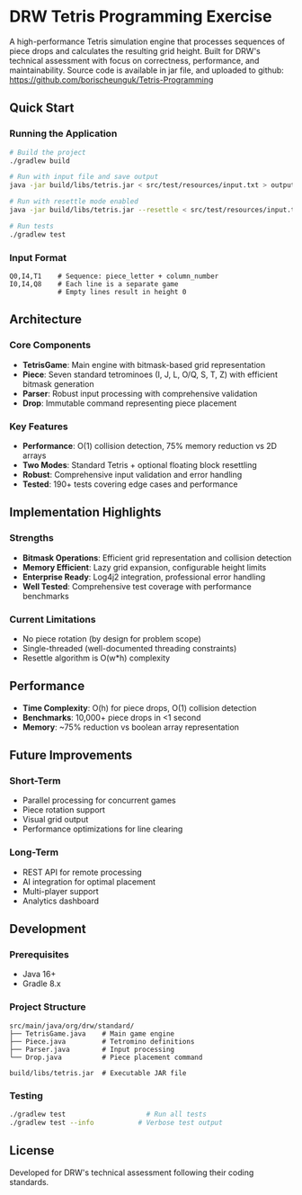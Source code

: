 # DRW Tetris Programming Exercise

A high-performance Tetris simulation engine that processes sequences of piece drops and calculates the resulting grid height. Built for DRW's technical assessment with focus on correctness, performance, and maintainability.
Source code is available in jar file, and uploaded to github: https://github.com/borischeunguk/Tetris-Programming

## Quick Start

### Running the Application
```bash
# Build the project
./gradlew build

# Run with input file and save output
java -jar build/libs/tetris.jar < src/test/resources/input.txt > output.txt

# Run with resettle mode enabled
java -jar build/libs/tetris.jar --resettle < src/test/resources/input.txt > output.txt

# Run tests
./gradlew test
```

### Input Format
```
Q0,I4,T1    # Sequence: piece_letter + column_number
I0,I4,Q8    # Each line is a separate game
            # Empty lines result in height 0
```

## Architecture

### Core Components
- **TetrisGame**: Main engine with bitmask-based grid representation
- **Piece**: Seven standard tetrominoes (I, J, L, O/Q, S, T, Z) with efficient bitmask generation
- **Parser**: Robust input processing with comprehensive validation
- **Drop**: Immutable command representing piece placement

### Key Features
- **Performance**: O(1) collision detection, 75% memory reduction vs 2D arrays
- **Two Modes**: Standard Tetris + optional floating block resettling
- **Robust**: Comprehensive input validation and error handling
- **Tested**: 190+ tests covering edge cases and performance

## Implementation Highlights

### Strengths
- **Bitmask Operations**: Efficient grid representation and collision detection
- **Memory Efficient**: Lazy grid expansion, configurable height limits
- **Enterprise Ready**: Log4j2 integration, professional error handling
- **Well Tested**: Comprehensive test coverage with performance benchmarks

### Current Limitations
- No piece rotation (by design for problem scope)
- Single-threaded (well-documented threading constraints)
- Resettle algorithm is O(w*h) complexity

## Performance
- **Time Complexity**: O(h) for piece drops, O(1) collision detection
- **Benchmarks**: 10,000+ piece drops in <1 second
- **Memory**: ~75% reduction vs boolean array representation

## Future Improvements

### Short-Term
- Parallel processing for concurrent games
- Piece rotation support
- Visual grid output
- Performance optimizations for line clearing

### Long-Term
- REST API for remote processing
- AI integration for optimal placement
- Multi-player support
- Analytics dashboard

## Development

### Prerequisites
- Java 16+
- Gradle 8.x

### Project Structure
```
src/main/java/org/drw/standard/
├── TetrisGame.java    # Main game engine
├── Piece.java         # Tetromino definitions
├── Parser.java        # Input processing
└── Drop.java          # Piece placement command

build/libs/tetris.jar  # Executable JAR file
```

### Testing
```bash
./gradlew test                    # Run all tests
./gradlew test --info           # Verbose test output
```

## License
Developed for DRW's technical assessment following their coding standards.

